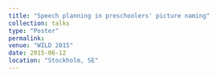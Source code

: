 ```yaml
---
title: "Speech planning in preschoolers' picture naming"
collection: talks
type: "Poster"
permalink:
venue: "WILD 2015"
date: 2015-06-12
location: "Stockholm, SE"
---
```



